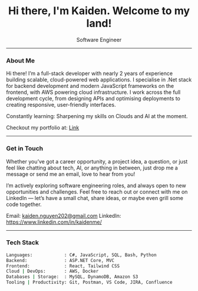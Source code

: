 <h1 align="center">Hi there, I'm Kaiden. Welcome to my land!</h1>

<p align="center">
  Software Engineer 
</p>

---

### About Me

Hi there! I’m a full-stack developer with nearly 2 years of experience building scalable, cloud-powered web applications. I specialise in .Net stack for backend development and modern JavaScript frameworks on the frontend, with AWS powering cloud infrastructure. I work across the full development cycle, from designing APIs and optimising deployments to creating responsive, user-friendly interfaces.

Constantly learning: Sharpening my skills on Clouds and AI at the moment. 

Checkout my portfolio at: [Link](https://kaidendev.vercel.app)

---
### Get in Touch
Whether you’ve got a career opportunity, a project idea, a question, or just feel like chatting about tech, AI, or anything in between, just drop me a message or send me an email, love to hear from you!

I’m actively exploring software engineering roles, and always open to new opportunities and challenges.
Feel free to reach out or connect with me on LinkedIn — let’s have a small chat, share ideas, or maybe even grill some code together. 

Email: kaiden.nguyen202@gmail.com
LinkedIn: https://www.linkedin.com/in/kaidenme/

---
### Tech Stack

```bash
Languages:            : C#, JavaScript, SQL, Bash, Python
Backend:              : ASP.NET Core, MVC
Frontend:             : React, Tailwind CSS
Cloud | DevOps:       : AWS, Docker
Databases | Storage:  : MySQL, DynamoDB, Amazon S3
Tooling | Productivity: Git, Postman, VS Code, JIRA, Confluence
